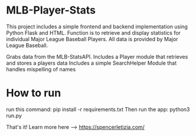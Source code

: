 # MLB-Player-Stats

This project includes a simple frontend and backend implementation using Python Flask and HTML.
Function is to retrieve and display statistics for individual Major League Baseball Players.
All data is provided by Major League Baseball.

Grabs data from the MLB-StatsAPI.
Includes a Player module that retrieves and stores a players data
Includes a simple SearchHelper Module that handles mispelling of names

# How to run
run this command:
  pip install -r requirements.txt
Then run the app:
  python3 run.py
  
That's it! Learn more here --> https://spencerletizia.com/
